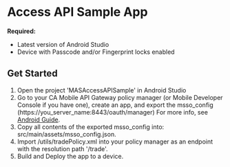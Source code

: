 # Access API Sample App

**Required:**
* Latest version of Android Studio 
* Device with Passcode and/or Fingerprint locks enabled

## Get Started
1. Open the project 'MASAccessAPISample' in Android Studio
2. Go to your CA Mobile API Gateway policy manager (or Mobile Developer Console if you have one), create an app, and export the msso_config (https://you_server_name:8443/oauth/manager) For more info, see [Android Guide](https://www.ca.com/us/developers/mas/docs.html?id=1).
3. Copy all contents of the exported msso_config into: src/main/assets/msso_config.json.
4. Import /utils/tradePolicy.xml into your policy manager as an endpoint with the resolution path '/trade'.
5. Build and Deploy the app to a device.
